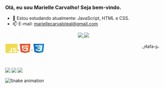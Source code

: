 ### Olá, eu sou Marielle Carvalho! Seja bem-vindo.
- 🌱 Estou estudando atualmente: JavaScript, HTML e CSS.
- 📫 E-mail: mariellecarvaloleal@gmail.com

<div align="center">
  <a href="https://github.com/mariellecarvalholeal">
  <img height="175em" src="https://github-readme-stats.vercel.app/api?username=mariellecarvalholeal&show_icons=true&theme=nord&include_all_commits=true&count_private=true"/>
  <img height="175em" src="https://github-readme-stats.vercel.app/api/top-langs/?username=mariellecarvalholeal&layout=compact&langs_count=7&theme=nord"/>
</div>
  
<div style="display: inline_block"><br>
  <img align="center" alt="Rafa-Js" height="30" width="40" src="https://raw.githubusercontent.com/devicons/devicon/master/icons/javascript/javascript-plain.svg">
  <img align="center" alt="Rafa-HTML" height="30" width="40" src="https://raw.githubusercontent.com/devicons/devicon/master/icons/html5/html5-original.svg">
  <img align="center" alt="Rafa-CSS" height="30" width="40" src="https://raw.githubusercontent.com/devicons/devicon/master/icons/css3/css3-original.svg">
  <img align="right" alt="Rafa-pic" height="150" style="border-radius:150px;" src="https://media.discordapp.net/attachments/781192959290769428/949048728399015936/output_7p1ZMX.gif?width=432&height=432">
  
</div>
  
  ##
  
  <div> 
  <br> <a href="https://instagram.com/mariellecarvalhol" target="_blank"><img src="https://img.shields.io/badge/-Instagram-%23E4405F?style=for-the-badge&logo=instagram&logoColor=white" target="_blank"></a>
  <a href = "mailto:mariellecarvalholeal@gmail.com"><img src="https://img.shields.io/badge/-Gmail-%23333?style=for-the-badge&logo=gmail&logoColor=white" target="_blank"></a>
  <a href="https://www.linkedin.com/in/mariellecarvalhol/" target="_blank"><img src="https://img.shields.io/badge/-LinkedIn-%230077B5?style=for-the-badge&logo=linkedin&logoColor=white" target="_blank"></a> 
 
  ![Snake animation](https://github.com/mariellecarvalholeal/mariellecarvalholeal/blob/output/github-contribution-grid-snake.svg)
 
</div>
